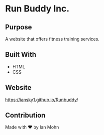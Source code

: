 # Run Buddy Inc.

## Purpose
A website that offers fitness training services.

## Built With
* HTML
* CSS

## Website
https://iansky1.github.io/Runbuddy/

## Contribution
Made with ❤️ by Ian Mohn
